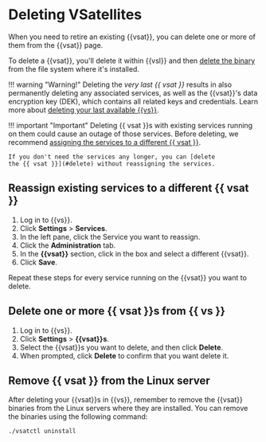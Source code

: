 # Deleting VSatellites

When you need to retire an existing {{vsat}}, you can delete one or more of them
from the {{vsat}} page.

To delete a {{vsat}}, you'll delete it within {{vsl}} and then [delete the binary](#remove-linux) from the
file system where it's installed.

!!! warning "Warning!"
    Deleting the *very last {{ vsat }}* results in also permanently deleting 
    any associated services, as well as the {{vsat}}'s data encryption key (DEK), 
    which contains all related keys and credentials. Learn more about 
    [deleting your last available {{vs}}](c-VSatellite-LastVSat-deleting-implications.md).

!!! important "Important"
    Deleting {{ vsat }}s with existing services running on them
    could cause an outage of those services. Before deleting, we
    recommend [assigning the services to a different {{ vsat }}](#reassign).

    If you don't need the services any longer, you can [delete
    the {{ vsat }}](#delete) without reassigning the services.

## <a name="reassign"></a>Reassign existing services to a different {{ vsat }}

1. Log in to {{vs}}.
1. Click **Settings** > **Services**.
1. In the left pane, click the Service you want to reassign.
1. Click the **Administration** tab.
1. In the **{{vsat}}** section, click in the box and select a different {{vsat}}.
1. Click **Save**.

Repeat these steps for every service running on the {{vsat}} you want to delete.

## <a name="delete"></a>Delete one or more {{ vsat }}s from {{ vs }}

1. Log in to {{vs}}.
1. Click **Settings** > **{{vsat}}s**.
1. Select the {{vsat}}s you want to delete, and then 
click **Delete**.
1. When prompted, click **Delete** to confirm that you want delete it.

## <a name="remove-linux"></a>Remove {{ vsat }} from the Linux server

After deleting your {{vsat}}s in {{vs}}, remember to remove the {{vsat}}
binaries from the Linux servers where they are installed. You can remove the
binaries using the following command:

 ```bash
 ./vsatctl uninstall
 ```
